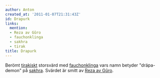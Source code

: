 ```yaml
---
author: Anton
created_at: '2011-01-07T21:31:43Z'
id: Drapurk
links:
  mention:
  - Reza av Gûro
  - fauchonklinga
  - sakhra
  - tirak
title: Drapurk
---
```


Berömt [tirakiskt] storsvärd med [fauchonklinga] vars namn betyder "dräpa-demon" på [sakhra].
Svärdet är smitt av [Reza av Gûro].

  [tirakiskt]: tirak
  [fauchonklinga]: fauchonklinga
  [sakhra]: sakhra
  [Reza av Gûro]: Reza_av_Gûro
